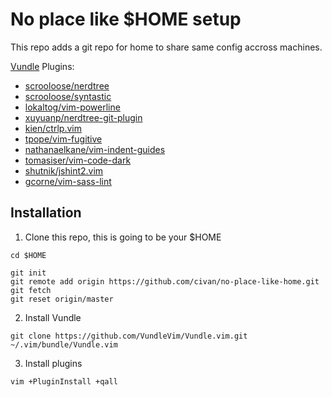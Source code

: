 # No place like $HOME setup

This repo adds a git repo for home to share same config accross machines.

[Vundle](https://github.com/VundleVim/Vundle.vim) Plugins:

* [scrooloose/nerdtree](https://github.com/scrooloose/nerdtree)
* [scrooloose/syntastic](https://github.com/vim-syntastic/syntastic)
* [lokaltog/vim-powerline](https://github.com/Lokaltog/vim-powerline)
* [xuyuanp/nerdtree-git-plugin](https://github.com/Xuyuanp/nerdtree-git-plugin)
* [kien/ctrlp.vim](https://github.com/kien/ctrlp.vim)
* [tpope/vim-fugitive](https://github.com/tpope/vim-fugitive)
* [nathanaelkane/vim-indent-guides](https://github.com/nathanaelkane/vim-indent-guides)
* [tomasiser/vim-code-dark](https://github.com/tomasiser/vim-code-dark)
* [shutnik/jshint2.vim](https://github.com/Shutnik/jshint2.vim)
* [gcorne/vim-sass-lint](https://github.com/gcorne/vim-sass-lint)


## Installation

1. Clone this repo, this is going to be your $HOME
```
cd $HOME
```

```
git init
git remote add origin https://github.com/civan/no-place-like-home.git
git fetch
git reset origin/master
```
2. Install Vundle

```
git clone https://github.com/VundleVim/Vundle.vim.git ~/.vim/bundle/Vundle.vim
```

3. Install plugins

```
vim +PluginInstall +qall
```
